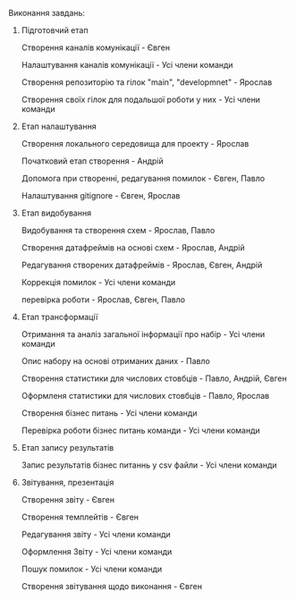 Виконання завдань:

1. Підготовчий етап
   
    Створення каналів комунікації - Євген
   
    Налаштування каналів комунікації - Усі члени команди
   
    Створення репозиторію та гілок "main", "developmnet" - Ярослав
   
    Створення своїх гілок для подальшої роботи у них - Усі члени команди

2. Етап налаштування
   
    Створення локального середовища для проекту - Ярослав
   
    Початковий етап створення - Андрій
   
    Допомога при створенні, редагування помилок - Євген, Павло
   
    Налаштування gitignore - Євген, Ярослав   
 
3. Етап видобування
   
    Видобування та створення схем - Ярослав, Павло
   
    Створення датафреймів на основі схем - Ярослав, Андрій
   
    Редагування створених датафреймів - Ярослав, Євген, Андрій
   
    Коррекція помилок - Усі члени команди
   
    перевірка роботи - Ярослав, Євген, Павло

4. Етап трансформації
   
    Отримання та аналіз загальної інформації про набір - Усі члени команди
   
    Опис набору на основі отриманих даних - Павло
   
    Створення статистики для числових стовбців - Павло, Андрій, Євген
   
    Оформленя статистики для числових стовбців - Павло, Ярослав
   
    Створення бізнес питань - Усі члени команди
   
    Перевірка роботи бізнес питань команди - Усі члени команди

5. Етап запису результатів
    
    Запис результатів бізнес питаннь у csv файли - Усі члени команди

6. Звітування, презентація
    
    Створення звіту - Євген
    
    Створення темплейтів - Євген
    
    Редагування звіту - Усі члени команди
    
    Оформлення Звіту - Усі члени команди
    
    Пошук помилок - Усі члени команди
    
    Створення звітування щодо виконання - Євген
